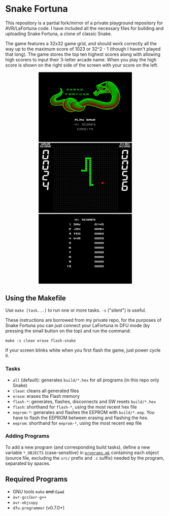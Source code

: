 # Snake Fortuna
This repository is a partial fork/mirror of a private playground repository for AVR/LaFortuna code. I have included all the necessary files for building and uploading Snake Fortuna, a clone of classic Snake.

The game features a 32x32 game grid, and should work correctly all the way up to the maximum score of 1023 or 32^2 - 1 (though I haven't played that long). The game stores the top ten highest scores along with allowing high scorers to input their 3-letter arcade name. When you play the high score is shown on the right side of the screen with your score on the left.

<p style="text-align: center">
    <img width="294" src="screenshots/mainmenu.png"><img width="294" src="screenshots/board.png"><img width="294" src="screenshots/hiscores.png">
</p>

## Using the Makefile
Use `make [task...]` to run one or more tasks. `-s` ("silent") is useful.

These instructions are borrowed from my private repo, for the purposes of Snake Fortuna you can just connect your LaFortuna in DFU mode (by pressing the small button on the top) and run the command:
```
make -s clean erase flash-snake
```
If your screen blinks white when you first flash the game, just power cycle it.

### Tasks
- `all` (default): generates `build/*.hex` for all programs (in this repo only Snake)
- `clean`: cleans all generated files
- `erase`: erases the Flash memory
- `flash-*`: generates, flashes, disconnects and SW resets `build/*.hex`
- `flash`: shorthand for `flash-*`, using the most recent hex file
- `eeprom-*`: generates and flashes the EEPROM with `build/*.eep`. You have to flash the EEPROM between erasing and flashing the hex.
- `eeprom`: shorthand for `eeprom-*`, using the most recent eep file

### Adding Programs
To add a new program (and corresponding build tasks), define a new variable `*_OBJECTS` (case-sensitive) in [`programs.mk`](programs.mk) containing each object (source file, excluding the `src/` prefix and `.c` suffix) needed by the program, separated by spaces.

## Required Programs
- GNU tools `make` ~~and `find`~~
- `avr-gcc`/`avr-g++`
- `avr-objcopy`
- `dfu-programmer` (v0.7.0+)
